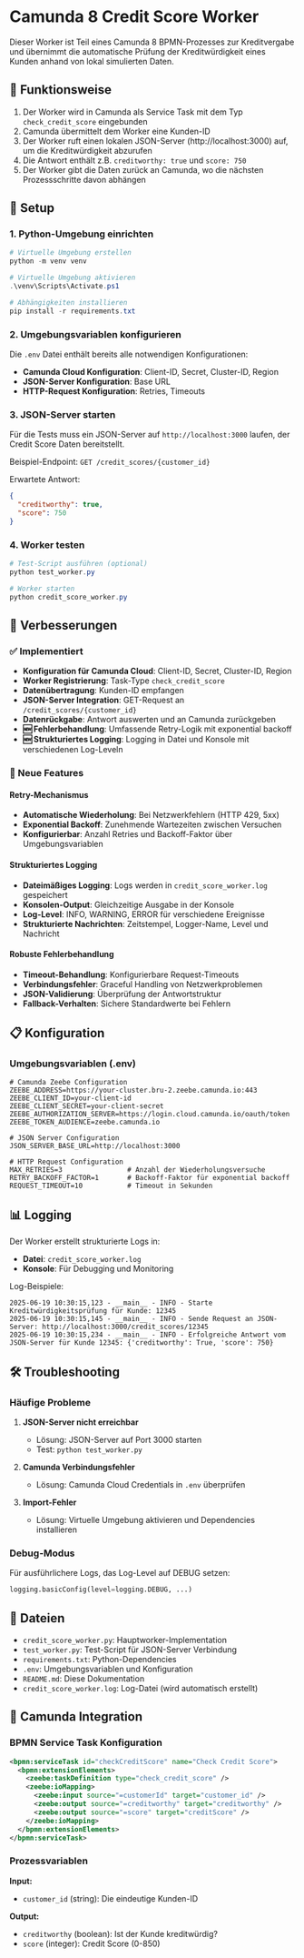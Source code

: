 # Camunda 8 Credit Score Worker

Dieser Worker ist Teil eines Camunda 8 BPMN-Prozesses zur Kreditvergabe und übernimmt die automatische Prüfung der Kreditwürdigkeit eines Kunden anhand von lokal simulierten Daten.

## 🎯 Funktionsweise

1. Der Worker wird in Camunda als Service Task mit dem Typ `check_credit_score` eingebunden
2. Camunda übermittelt dem Worker eine Kunden-ID
3. Der Worker ruft einen lokalen JSON-Server (http://localhost:3000) auf, um die Kreditwürdigkeit abzurufen
4. Die Antwort enthält z.B. `creditworthy: true` und `score: 750`
5. Der Worker gibt die Daten zurück an Camunda, wo die nächsten Prozessschritte davon abhängen

## 🚀 Setup

### 1. Python-Umgebung einrichten

```powershell
# Virtuelle Umgebung erstellen
python -m venv venv

# Virtuelle Umgebung aktivieren
.\venv\Scripts\Activate.ps1

# Abhängigkeiten installieren
pip install -r requirements.txt
```

### 2. Umgebungsvariablen konfigurieren

Die `.env` Datei enthält bereits alle notwendigen Konfigurationen:

- **Camunda Cloud Konfiguration**: Client-ID, Secret, Cluster-ID, Region
- **JSON-Server Konfiguration**: Base URL
- **HTTP-Request Konfiguration**: Retries, Timeouts

### 3. JSON-Server starten

Für die Tests muss ein JSON-Server auf `http://localhost:3000` laufen, der Credit Score Daten bereitstellt.

Beispiel-Endpoint: `GET /credit_scores/{customer_id}`

Erwartete Antwort:
```json
{
  "creditworthy": true,
  "score": 750
}
```

### 4. Worker testen

```powershell
# Test-Script ausführen (optional)
python test_worker.py

# Worker starten
python credit_score_worker.py
```

## 🔧 Verbesserungen

### ✅ Implementiert

- **Konfiguration für Camunda Cloud**: Client-ID, Secret, Cluster-ID, Region
- **Worker Registrierung**: Task-Type `check_credit_score`
- **Datenübertragung**: Kunden-ID empfangen
- **JSON-Server Integration**: GET-Request an `/credit_scores/{customer_id}`
- **Datenrückgabe**: Antwort auswerten und an Camunda zurückgeben
- **🆕 Fehlerbehandlung**: Umfassende Retry-Logik mit exponential backoff
- **🆕 Strukturiertes Logging**: Logging in Datei und Konsole mit verschiedenen Log-Leveln

### 🔧 Neue Features

#### Retry-Mechanismus
- **Automatische Wiederholung**: Bei Netzwerkfehlern (HTTP 429, 5xx)
- **Exponential Backoff**: Zunehmende Wartezeiten zwischen Versuchen
- **Konfigurierbar**: Anzahl Retries und Backoff-Faktor über Umgebungsvariablen

#### Strukturiertes Logging
- **Dateimäßiges Logging**: Logs werden in `credit_score_worker.log` gespeichert
- **Konsolen-Output**: Gleichzeitige Ausgabe in der Konsole
- **Log-Level**: INFO, WARNING, ERROR für verschiedene Ereignisse
- **Strukturierte Nachrichten**: Zeitstempel, Logger-Name, Level und Nachricht

#### Robuste Fehlerbehandlung
- **Timeout-Behandlung**: Konfigurierbare Request-Timeouts
- **Verbindungsfehler**: Graceful Handling von Netzwerkproblemen
- **JSON-Validierung**: Überprüfung der Antwortstruktur
- **Fallback-Verhalten**: Sichere Standardwerte bei Fehlern

## 📋 Konfiguration

### Umgebungsvariablen (.env)

```env
# Camunda Zeebe Configuration
ZEEBE_ADDRESS=https://your-cluster.bru-2.zeebe.camunda.io:443
ZEEBE_CLIENT_ID=your-client-id
ZEEBE_CLIENT_SECRET=your-client-secret
ZEEBE_AUTHORIZATION_SERVER=https://login.cloud.camunda.io/oauth/token
ZEEBE_TOKEN_AUDIENCE=zeebe.camunda.io

# JSON Server Configuration
JSON_SERVER_BASE_URL=http://localhost:3000

# HTTP Request Configuration
MAX_RETRIES=3                # Anzahl der Wiederholungsversuche
RETRY_BACKOFF_FACTOR=1       # Backoff-Faktor für exponential backoff
REQUEST_TIMEOUT=10           # Timeout in Sekunden
```

## 📊 Logging

Der Worker erstellt strukturierte Logs in:
- **Datei**: `credit_score_worker.log`
- **Konsole**: Für Debugging und Monitoring

Log-Beispiele:
```
2025-06-19 10:30:15,123 - __main__ - INFO - Starte Kreditwürdigkeitsprüfung für Kunde: 12345
2025-06-19 10:30:15,145 - __main__ - INFO - Sende Request an JSON-Server: http://localhost:3000/credit_scores/12345
2025-06-19 10:30:15,234 - __main__ - INFO - Erfolgreiche Antwort vom JSON-Server für Kunde 12345: {'creditworthy': True, 'score': 750}
```

## 🛠️ Troubleshooting

### Häufige Probleme

1. **JSON-Server nicht erreichbar**
   - Lösung: JSON-Server auf Port 3000 starten
   - Test: `python test_worker.py`

2. **Camunda Verbindungsfehler**
   - Lösung: Camunda Cloud Credentials in `.env` überprüfen

3. **Import-Fehler**
   - Lösung: Virtuelle Umgebung aktivieren und Dependencies installieren

### Debug-Modus

Für ausführlichere Logs, das Log-Level auf DEBUG setzen:

```python
logging.basicConfig(level=logging.DEBUG, ...)
```

## 📁 Dateien

- `credit_score_worker.py`: Hauptworker-Implementation
- `test_worker.py`: Test-Script für JSON-Server Verbindung
- `requirements.txt`: Python-Dependencies
- `.env`: Umgebungsvariablen und Konfiguration
- `README.md`: Diese Dokumentation
- `credit_score_worker.log`: Log-Datei (wird automatisch erstellt)

## 🔗 Camunda Integration

### BPMN Service Task Konfiguration

```xml
<bpmn:serviceTask id="checkCreditScore" name="Check Credit Score">
  <bpmn:extensionElements>
    <zeebe:taskDefinition type="check_credit_score" />
    <zeebe:ioMapping>
      <zeebe:input source="=customerId" target="customer_id" />
      <zeebe:output source="=creditworthy" target="creditworthy" />
      <zeebe:output source="=score" target="creditScore" />
    </zeebe:ioMapping>
  </bpmn:extensionElements>
</bpmn:serviceTask>
```

### Prozessvariablen

**Input:**
- `customer_id` (string): Die eindeutige Kunden-ID

**Output:**
- `creditworthy` (boolean): Ist der Kunde kreditwürdig?
- `score` (integer): Credit Score (0-850)
